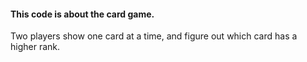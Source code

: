 #### This code is about the card game.
Two players show one card at a time, and figure out which card has a higher rank.
 
